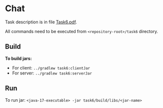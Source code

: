 # Chat  
Task description is in file [Task6.pdf](https://github.com/nastyasteshchenko/CFT_Shift_tasks/blob/main/2024_01_steshenko/task6/Task6.pdf).  

All commands need to be executed from `<repository-root>/task6` directory.
## Build

**To build jars:**

- For client: `../gradlew task6:clientJar`  
- For server: `../gradlew task6:serverJar`
  
## Run  

To run jar: `<java-17-executable> -jar task6/build/libs/<jar-name>`
